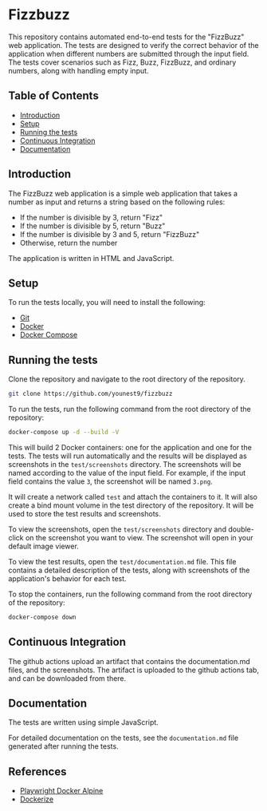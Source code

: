 # Fizzbuzz

This repository contains automated end-to-end tests for the "FizzBuzz" web application. The tests are designed to verify the correct behavior of the application when different numbers are submitted through the input field. The tests cover scenarios such as Fizz, Buzz, FizzBuzz, and ordinary numbers, along with handling empty input.

## Table of Contents
- [Introduction](#introduction)
- [Setup](#setup)
- [Running the tests](#running-the-tests)
- [Continuous Integration](#continuous-integration)
- [Documentation](#documentation)


## Introduction

The FizzBuzz web application is a simple web application that takes a number as input and returns a string based on the following rules:

- If the number is divisible by 3, return "Fizz"
- If the number is divisible by 5, return "Buzz"
- If the number is divisible by 3 and 5, return "FizzBuzz"
- Otherwise, return the number

The application is written in HTML and JavaScript.

## Setup

To run the tests locally, you will need to install the following:

- [Git](https://git-scm.com/downloads)
- [Docker](https://docs.docker.com/get-docker/)
- [Docker Compose](https://docs.docker.com/compose/install/)

## Running the tests

Clone the repository and navigate to the root directory of the repository. 
```bash
git clone https://github.com/younest9/fizzbuzz
```

To run the tests, run the following command from the root directory of the repository:

```bash
docker-compose up -d --build -V
```

This will build 2 Docker containers: one for the application and one for the tests. The tests will run automatically and the results will be displayed as screenshots in the `test/screenshots` directory. The screenshots will be named according to the value of the input field. For example, if the input field contains the value `3`, the screenshot will be named `3.png`.

It will create a network called `test` and attach the containers to it. 
It will also create a bind mount volume in the test directory of the repository. It will be used to store the test results and screenshots.

To view the screenshots, open the `test/screenshots` directory and double-click on the screenshot you want to view. The screenshot will open in your default image viewer.

To view the test results, open the `test/documentation.md` file. This file contains a detailed description of the tests, along with screenshots of the application's behavior for each test.

To stop the containers, run the following command from the root directory of the repository:

```bash
docker-compose down
```

## Continuous Integration

The github actions upload an artifact that contains the documentation.md files, and the screenshots. The artifact is uploaded to the github actions tab, and can be downloaded from there.

## Documentation

The tests are written using simple JavaScript.

For detailed documentation on the tests, see the ```documentation.md``` file generated after running the tests.


## References

- [Playwright Docker Alpine](https://github.com/fivemru/playwright-docker-alpine)
- [Dockerize](https://github.com/jwilder/dockerize)